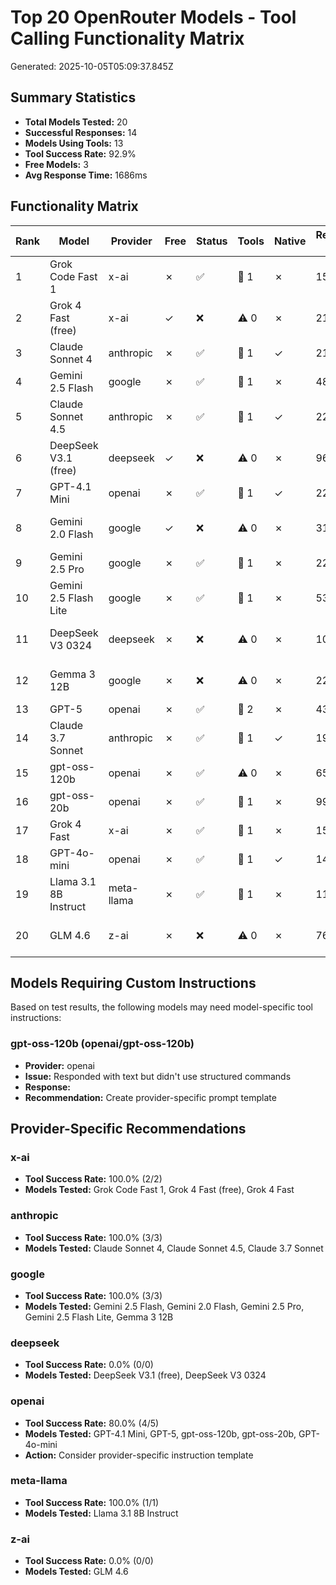 # Top 20 OpenRouter Models - Tool Calling Functionality Matrix

Generated: 2025-10-05T05:09:37.845Z

## Summary Statistics

- **Total Models Tested:** 20
- **Successful Responses:** 14
- **Models Using Tools:** 13
- **Tool Success Rate:** 92.9%
- **Free Models:** 3
- **Avg Response Time:** 1686ms

## Functionality Matrix

| Rank | Model | Provider | Free | Status | Tools | Native | Response Time | Notes |
|------|-------|----------|------|--------|-------|--------|---------------|-------|
| 1 | Grok Code Fast 1 | x-ai | ✗ | ✅ | 🔧 1 | ✗ | 1591ms | OK |
| 2 | Grok 4 Fast (free) | x-ai | ✓ | ❌ | ⚠️ 0 | ✗ | 218ms | Error: HTTP 404 |
| 3 | Claude Sonnet 4 | anthropic | ✗ | ✅ | 🔧 1 | ✓ | 2171ms | OK |
| 4 | Gemini 2.5 Flash | google | ✗ | ✅ | 🔧 1 | ✗ | 483ms | OK |
| 5 | Claude Sonnet 4.5 | anthropic | ✗ | ✅ | 🔧 1 | ✓ | 2249ms | OK |
| 6 | DeepSeek V3.1 (free) | deepseek | ✓ | ❌ | ⚠️ 0 | ✗ | 96ms | Error: HTTP 400 |
| 7 | GPT-4.1 Mini | openai | ✗ | ✅ | 🔧 1 | ✓ | 2279ms | OK |
| 8 | Gemini 2.0 Flash | google | ✓ | ❌ | ⚠️ 0 | ✗ | 318ms | Error: HTTP 400 |
| 9 | Gemini 2.5 Pro | google | ✗ | ✅ | 🔧 1 | ✗ | 2220ms | OK |
| 10 | Gemini 2.5 Flash Lite | google | ✗ | ✅ | 🔧 1 | ✗ | 536ms | OK |
| 11 | DeepSeek V3 0324 | deepseek | ✗ | ❌ | ⚠️ 0 | ✗ | 102ms | Error: HTTP 400 |
| 12 | Gemma 3 12B | google | ✗ | ❌ | ⚠️ 0 | ✗ | 220ms | Error: HTTP 400 |
| 13 | GPT-5 | openai | ✗ | ✅ | 🔧 2 | ✗ | 4343ms | OK |
| 14 | Claude 3.7 Sonnet | anthropic | ✗ | ✅ | 🔧 1 | ✓ | 1920ms | OK |
| 15 | gpt-oss-120b | openai | ✗ | ✅ | ⚠️ 0 | ✗ | 651ms | OK |
| 16 | gpt-oss-20b | openai | ✗ | ✅ | 🔧 1 | ✗ | 999ms | OK |
| 17 | Grok 4 Fast | x-ai | ✗ | ✅ | 🔧 1 | ✗ | 1597ms | OK |
| 18 | GPT-4o-mini | openai | ✗ | ✅ | 🔧 1 | ✓ | 1416ms | OK |
| 19 | Llama 3.1 8B Instruct | meta-llama | ✗ | ✅ | 🔧 1 | ✗ | 1155ms | OK |
| 20 | GLM 4.6 | z-ai | ✗ | ❌ | ⚠️ 0 | ✗ | 76ms | Error: HTTP 400 |

## Models Requiring Custom Instructions

Based on test results, the following models may need model-specific tool instructions:

### gpt-oss-120b (openai/gpt-oss-120b)
- **Provider:** openai
- **Issue:** Responded with text but didn't use structured commands
- **Response:** 
- **Recommendation:** Create provider-specific prompt template


## Provider-Specific Recommendations

### x-ai
- **Tool Success Rate:** 100.0% (2/2)
- **Models Tested:** Grok Code Fast 1, Grok 4 Fast (free), Grok 4 Fast

### anthropic
- **Tool Success Rate:** 100.0% (3/3)
- **Models Tested:** Claude Sonnet 4, Claude Sonnet 4.5, Claude 3.7 Sonnet

### google
- **Tool Success Rate:** 100.0% (3/3)
- **Models Tested:** Gemini 2.5 Flash, Gemini 2.0 Flash, Gemini 2.5 Pro, Gemini 2.5 Flash Lite, Gemma 3 12B

### deepseek
- **Tool Success Rate:** 0.0% (0/0)
- **Models Tested:** DeepSeek V3.1 (free), DeepSeek V3 0324

### openai
- **Tool Success Rate:** 80.0% (4/5)
- **Models Tested:** GPT-4.1 Mini, GPT-5, gpt-oss-120b, gpt-oss-20b, GPT-4o-mini
- **Action:** Consider provider-specific instruction template

### meta-llama
- **Tool Success Rate:** 100.0% (1/1)
- **Models Tested:** Llama 3.1 8B Instruct

### z-ai
- **Tool Success Rate:** 0.0% (0/0)
- **Models Tested:** GLM 4.6

